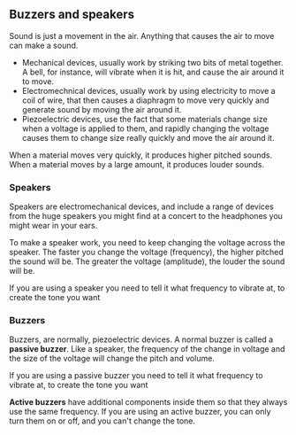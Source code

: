 ## Buzzers and speakers

Sound is just a movement in the air. Anything that causes the air to move can make a sound.

- Mechanical devices, usually work by striking two bits of metal together. A bell, for instance, will vibrate when it is hit, and cause the air around it to move.
- Electromechnical devices,  usually work by using electricity to move a coil of wire, that then causes a diaphragm to move very quickly and generate sound by moving the air around it.
- Piezoelectric devices, use the fact that some materials change size when a voltage is applied to them, and rapidly changing the voltage causes them to change size really quickly and move the air around it.

When a material moves very quickly, it produces higher pitched sounds.
When a material moves by a large amount, it produces louder sounds.

### Speakers

Speakers are electromechanical devices, and include a range of devices from the huge speakers you might find at a concert to the headphones you might wear in your ears.

To make a speaker work, you need to keep changing the voltage across the speaker. The faster you change the voltage (frequency), the higher pitched the sound will be. The greater the voltage (amplitude), the louder the sound will be.

If you are using a speaker you need to tell it what frequency to vibrate at, to create the tone you want
### Buzzers

Buzzers, are normally, piezoelectric devices. A normal buzzer is called a **passive buzzer**. Like a speaker, the frequency of the change in voltage and the size of the voltage will change the pitch and volume.

If you are using a passive buzzer you need to tell it what frequency to vibrate at, to create the tone you want

**Active buzzers** have additional components inside them so that they always use the same frequency. If you are using an active buzzer, you can only turn them on or off, and you can't change the tone.